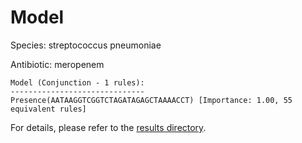 
# Model

Species: streptococcus pneumoniae

Antibiotic: meropenem

```
Model (Conjunction - 1 rules):
------------------------------
Presence(AATAAGGTCGGTCTAGATAGAGCTAAAACCT) [Importance: 1.00, 55 equivalent rules]

```

For details, please refer to the [results directory](../../../../../results/scm_b/streptococcus%20pneumoniae/meropenem/repeat_8/).

